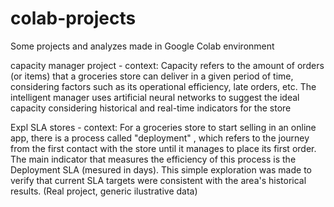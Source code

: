 # colab-projects
Some projects and analyzes made in  Google Colab environment

capacity manager project - context: Capacity refers to the amount of orders (or items) that a groceries store can deliver in a given period of time, considering factors such as its operational efficiency, late orders, etc. The intelligent manager uses artificial neural networks to suggest the ideal capacity considering historical and real-time indicators for the store

Expl SLA stores - context: For a groceries store to start selling in an online app, there is a process called "deployment" , which refers to the journey from the first contact with the store until it manages to place its first order. The main indicator that measures the efficiency of this process is the Deployment SLA (mesured in days). This simple exploration was made to verify that current SLA targets were consistent with the area's historical results. (Real project, generic ilustrative data)

